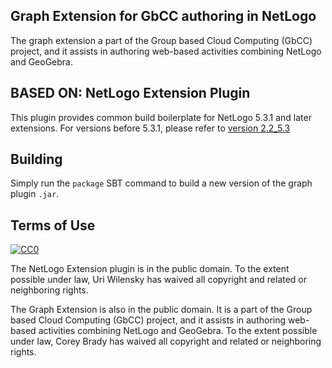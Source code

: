 ## Graph Extension for GbCC authoring in NetLogo
The graph extension a part of the Group based Cloud Computing (GbCC) project, and it assists in authoring web-based activities combining NetLogo and GeoGebra.  


## BASED ON:  NetLogo Extension Plugin
This plugin provides common build boilerplate for NetLogo 5.3.1 and later extensions. For versions before 5.3.1, please refer to [version 2.2_5.3](https://github.com/NetLogo/NetLogo-Extension-Plugin/tree/v2.2_5.3-M1)


## Building

Simply run the `package` SBT command to build a new version of the graph plugin `.jar`. 




## Terms of Use

[![CC0](http://i.creativecommons.org/p/zero/1.0/88x31.png)](http://creativecommons.org/publicdomain/zero/1.0/)

The NetLogo Extension plugin is in the public domain.  To the extent possible under law, Uri Wilensky has waived all copyright and related or neighboring rights.

The Graph Extension is also in the public domain.  It is a part of the Group based Cloud Computing (GbCC) project, and it assists in authoring web-based activities combining NetLogo and GeoGebra.  To the extent possible under law, Corey Brady has waived all copyright and related or neighboring rights.
